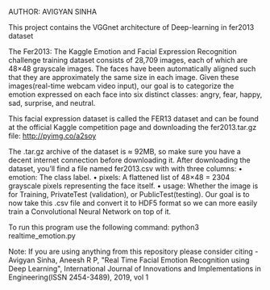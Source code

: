 ﻿AUTHOR: AVIGYAN SINHA

This project contains the VGGnet architecture of Deep-learning in fer2013 dataset

The Fer2013:
The Kaggle Emotion and Facial Expression Recognition challenge training dataset consists of 28,709 images, each of which are 48×48 grayscale images. The faces have been
automatically aligned such that they are approximately the same size in each image. Given these images(real-time webcam video input), our goal is to categorize the emotion expressed on each face into six distinct classes:
angry, fear, happy, sad, surprise, and neutral.

This facial expression dataset is called the FER13 dataset and can be found at the official Kaggle
competition page and downloading the fer2013.tar.gz file:
http://pyimg.co/a2soy

The .tar.gz archive of the dataset is ≈ 92MB, so make sure you have a decent internet connection before downloading it. After downloading the dataset, you’ll find a file named fer2013.csv
with with three columns:
• emotion: The class label.
• pixels: A flattened list of 48×48 = 2304 grayscale pixels representing the face itself.
• usage: Whether the image is for Training, PrivateTest (validation), or PublicTest(testing).
Our goal is to now take this .csv file and convert it to HDF5 format so we can more easily
train a Convolutional Neural Network on top of it.


To run this program use the following command:
python3 realtime_emotion.py

Note: If you are using anything from this repository please consider citing - Avigyan Sinha, Aneesh R P, "Real Time Facial Emotion Recognition using Deep Learning", International Journal of Innovations and Implementations in Engineering(ISSN 2454-3489), 2019, vol 1
